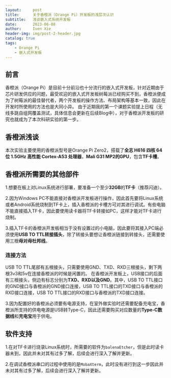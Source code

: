 ```yaml
---
layout:     post
title:      关于香橙派（Orange Pi）开发板的浅层次认识
subtitle:   浅谈嵌入式系统开发板
date:       2023-06-08
author:     Iven Xie
header-img: img/post-2-header.jpg
catalog: true
tags:
    - Orange Pi
    - 嵌入式开发板
---
```

## 前言
香橙派（Orange Pi）是目前十分前沿也十分流行的嵌入式开发板，针对近期由于芯片研发供应的问题，最受欢迎的嵌入式开发板树莓派已经购买不到，香橙派便成为了树莓派的最佳替代者，两个开发板的操作方法、布局架构等基本一致，因此在开发时所使用的方法也是大同小异。
由于近期我的第一个课题实验提上日程（无线多跳自组网覆盖测试，具体信息会更新在后续Blog中），对于香橙派开发板的研究也就成为了本次科研实验的第一步。
## 香橙派浅谈
本次实验主要使用的香橙派型号是Orange Pi Zero2，搭载了**全志 H616 四核 64 位 1.5GHz 高性能 Cortex-A53 处理器**，**Mali G31 MP2的GPU**，包含**TF卡槽**。
## 香橙派所需要的其他部件
1.想要在板上对Linux系统进行部署，要准备一个至少**32GB**的**TF卡**（推荐闪迪）。

2.因为Windows PC不能直接对香橙派开发板进行操作，因此首先要将Linux系统或者Android系统烧制到TF卡上，插入香橙派的卡槽方可对其进行调试。有些电脑不能直接插入TF卡，因此要使用读卡器将TF卡转接如PC，这样才能对TF卡进行烧制。

3.插入TF卡的香橙派开发板相当于没有设置过的小电脑，因此要将其接入PC端必须使用**USB TO TTL转接插头**，除了转接头要想让香橙派链接到转接头，还需要使用三根**母对母杜邦线**。
### 连接方法
USB TO TTL尾部有五根接头，只需要使用GND、TXD、RXD三根接头，剩下两根3v3和5v在连接香橙派的时候是闲置的。
在香橙派开发板上，USB接口的后面有三根接头，侧边有标志分别为**TXD、RXD以及GND**。其中，USB TO TTL接口的GND接口与香橙派的GND接口连接，USB TO TTL接口的TXD接口与香橙派的RXD接口连接，USB TO TTL接口的RXD接口与香橙派的TXD接口连接。

3.因为配置好的香橙派必须要有电源支持，在室外做实验时还需要配备充电宝，香橙派所支持的供电电源是USB转Type-C，因此还需要购买对应数量的**Type-C数据线**和**充电宝**用于供电。

## 软件支持
1.在对TF卡进行烧录Linux系统时，所需要的软件为`balenaEtcher`，但是此时读卡器未到，因此并未对其有过多了解，后续会进行深入了解并更新。

2.在调试香橙派串口的过程中使用的是`MobaXterm`，此时没有进行到这一步因此并未对其有过多了解，后续会进行深入了解并更新。

